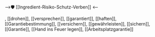 -->🛡️ [[Ingredient-Risiko-Schutz-Verben]] <--

, [[drohen]], [[versprechen]], [[garantiert]], [[haften]], [[Garantiebestimmung]], [[versichern]], [[gewährleisten]], [[sichern]], [[Garantie]], [[Hand ins Feuer legen]], [[Arbeitsplatzgarantie]]